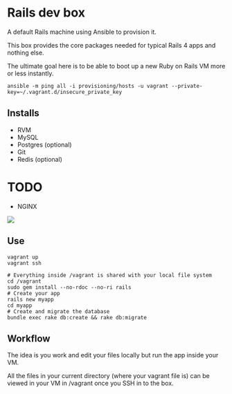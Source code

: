# Rails dev box

A default Rails machine using Ansible to provision it. 

This box provides the core packages needed for typical Rails 4 apps and nothing else.

The ultimate goal here is to be able to boot up a new Ruby on Rails VM more or less instantly.

```
ansible -m ping all -i provisioning/hosts -u vagrant --private-key=~/.vagrant.d/insecure_private_key

```

## Installs

+ RVM
+ MySQL
+ Postgres (optional)
+ Git
+ Redis (optional)

# TODO 

+ NGINX

![](https://dl.dropboxusercontent.com/u/6475135/rails-dev-box.png)

## Use

```
vagrant up
vagrant ssh

# Everything inside /vagrant is shared with your local file system
cd /vagrant
sudo gem install --no-rdoc --no-ri rails
# Create your app
rails new myapp
cd myapp
# Create and migrate the database
bundle exec rake db:create && rake db:migrate
```

## Workflow

The idea is you work and edit your files locally but run the app inside your VM. 

All the files in your current directory (where your vagrant file is)
can be viewed in your VM in /vagrant once you SSH in to the box.

